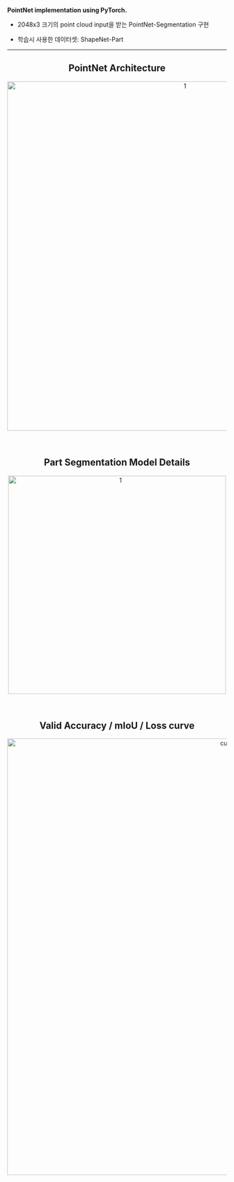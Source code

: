**PointNet implementation using PyTorch.**

- 2048x3 크기의 point cloud input을 받는 PointNet-Segmentation 구현 

- 학습시 사용한 데이터셋: ShapeNet-Part

---


<h2 align="center"> PointNet Architecture </h2>

<p align="center">
<img width="800" alt="1" src="https://user-images.githubusercontent.com/63924704/169829494-baa1654f-1198-4fb7-b27a-de3683bc02c3.png">
</p>

</br>


<h2 align="center"> Part Segmentation Model Details</h2>

<p align="center">
<img width="500" alt="1" src="https://user-images.githubusercontent.com/63924704/169829740-7d492934-266f-4f19-b542-6a2a438865b5.png">
</p>

</br>


<h2 align="center"> Valid Accuracy / mIoU / Loss curve</h2>
<p align="center">
<img width="1000" alt="curve" src="https://user-images.githubusercontent.com/63924704/169830384-58bc2285-4e43-4c9c-bd95-abddb9e4cbe2.png">
</p>

